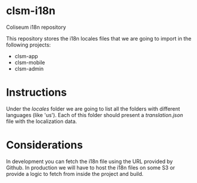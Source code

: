 # clsm-i18n
Coliseum i18n repository

This repository stores the i18n locales files that we are going to import in the following projects:
* clsm-app
* clsm-mobile
* clsm-admin

# Instructions

Under the *locales* folder we are going to list all the folders with different languages (like 'us').
Each of this folder should present a *translation.json* file with the localization data.

# Considerations

In development you can fetch the i18n file using the URL provided by Github.
In production we will have to host the i18n files on some S3 or provide a logic to fetch from inside the project and build.
